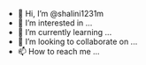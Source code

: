 - 👋 Hi, I’m @shalini1231m
- 👀 I’m interested in ...
- 🌱 I’m currently learning ...
- 💞️ I’m looking to collaborate on ...
- 📫 How to reach me ...

<!---
shalini1231m/shalini1231m is a ✨ special ✨ repository because its `README.md` (this file) appears on your GitHub profile.
You can click the Preview link to take a look at your changes.
--->
